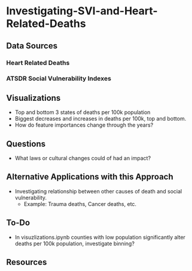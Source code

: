 # Investigating-SVI-and-Heart-Related-Deaths

## Data Sources
### Heart Related Deaths
### ATSDR Social Vulnerability Indexes

## Visualizations
- Top and bottom 3 states of deaths per 100k population
- Biggest decreases and increases in deaths per 100k, top and bottom.
- How do feature importances change through the years?

## Questions
- What laws or cultural changes could of had an impact?

## Alternative Applications with this Approach
- Investigating relationship between other causes of death and social vulnerability.
    - Example: Trauma deaths, Cancer deaths, etc.

## To-Do
- In visuzlizations.ipynb counties with low population significantly alter deaths per 100k population, investigate binning?

## Resources